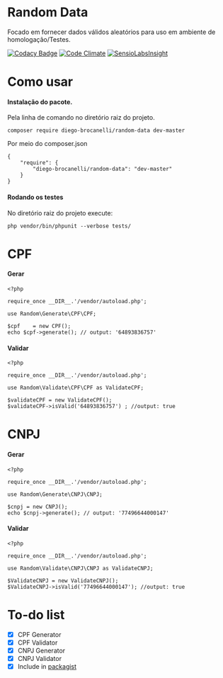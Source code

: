 # Random Data 
Focado em fornecer dados válidos aleatórios para uso em ambiente de homologação/Testes.

[![Codacy Badge](https://api.codacy.com/project/badge/Grade/2049798bf7324d2797a9f3b1927a1158)](https://www.codacy.com/app/Diego-Brocanelli/randomData?utm_source=github.com&amp;utm_medium=referral&amp;utm_content=Diego-Brocanelli/randomData&amp;utm_campaign=Badge_Grade)
[![Code Climate](https://codeclimate.com/github/Diego-Brocanelli/randomData/badges/gpa.svg)](https://codeclimate.com/github/Diego-Brocanelli/randomData)
[![SensioLabsInsight](https://insight.sensiolabs.com/projects/398667a1-51b0-42e2-92b5-5de351897851/small.png)](https://insight.sensiolabs.com/projects/398667a1-51b0-42e2-92b5-5de351897851)

# Como usar
#### Instalação do pacote.
Pela linha de comando no diretório raiz do projeto.
```
composer require diego-brocanelli/random-data dev-master
```
Por meio do composer.json
```
{
    "require": {
        "diego-brocanelli/random-data": "dev-master"
    }
}
```

#### Rodando os testes
No diretório raiz do projeto execute:
```
php vendor/bin/phpunit --verbose tests/
```

# CPF

#### Gerar
```
<?php

require_once __DIR__.'/vendor/autoload.php';

use Random\Generate\CPF\CPF;

$cpf    = new CPF();
echo $cpf->generate(); // output: '64893836757'
```
#### Validar
```
<?php

require_once __DIR__.'/vendor/autoload.php';

use Random\Validate\CPF\CPF as ValidateCPF;

$validateCPF = new ValidateCPF();
$validateCPF->isValid('64893836757') ; //output: true
```
# CNPJ 

#### Gerar
```
<?php

require_once __DIR__.'/vendor/autoload.php';

use Random\Generate\CNPJ\CNPJ;

$cnpj = new CNPJ();
echo $cnpj->generate(); // output: '77496644000147'
```

#### Validar
```
<?php

require_once __DIR__.'/vendor/autoload.php';

use Random\Validate\CNPJ\CNPJ as ValidateCNPJ;

$ValidateCNPJ = new ValidateCNPJ();
$ValidateCNPJ->isValid('77496644000147'); //output: true
```
# To-do list

* [X] CPF Generator
* [X] CPF Validator
* [X] CNPJ Generator
* [X] CNPJ Validator
* [X] Include in  [packagist](https://packagist.org/)
